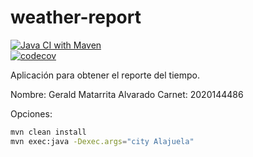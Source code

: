 weather-report
==============
[![Java CI with Maven](https://github.com/martinicr/weather-report/actions/workflows/maven.yml/badge.svg?branch=main)](https://github.com/martinicr/weather-report/actions/workflows/maven.yml)  
[![codecov](https://codecov.io/gh/martinicr/weather-report/branch/main/graph/badge.svg?token=4ZEHY5OH2N)](https://codecov.io/gh/martinicr/weather-report)

Aplicación para obtener el reporte del tiempo.

Nombre:  Gerald Matarrita Alvarado
Carnet:  2020144486

Opciones:

```bash
mvn clean install
mvn exec:java -Dexec.args="city Alajuela"
```